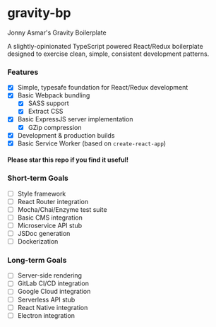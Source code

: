 # gravity-bp
Jonny Asmar's Gravity Boilerplate

A slightly-opinionated TypeScript powered React/Redux boilerplate designed to exercise clean, simple, consistent development patterns.

### Features
- [x] Simple, typesafe foundation for React/Redux development
- [x] Basic Webpack bundling
    - [x] SASS support
    - [x] Extract CSS
- [x] Basic ExpressJS server implementation
    - [x] GZip compression
- [x] Development & production builds
- [x] Basic Service Worker (based on `create-react-app`)

#### Please star this repo if you find it useful!

### Short-term Goals
- [ ] Style framework
- [ ] React Router integration
- [ ] Mocha/Chai/Enzyme test suite
- [ ] Basic CMS integration
- [ ] Microservice API stub
- [ ] JSDoc generation
- [ ] Dockerization

### Long-term Goals
- [ ] Server-side rendering
- [ ] GitLab CI/CD integration
- [ ] Google Cloud integration
- [ ] Serverless API stub
- [ ] React Native integration
- [ ] Electron integration